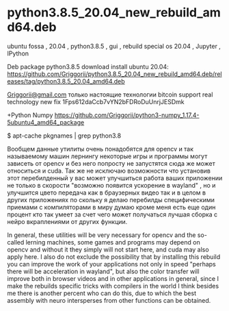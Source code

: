 # python3.8.5_20.04_new_rebuild_amd64.deb
ubuntu fossa , 20.04 , python3.8.5 , gui , rebuild special os 20.04 , Jupyter , IPython

Deb package python3.8.5 download install ubuntu 20.04: https://github.com/Griggorii/python3.8.5_20.04_new_rebuild_amd64.deb/releases/tag/python3.8.5_20.04_amd64.deb

Griggorii@gmail.com только настоящие технологии bitcoin support real technology new fix 1Fps612daCcb7vYN2bFDRoDuUnrjJESDmk

+Python Numpy https://github.com/Griggorii/python3-numpy_1.17.4-5ubuntu4_amd64_package

$ apt-cache pkgnames | grep python3.8

Вообщем данные утилиты очень понадобятся для opencv и так называемому машин лернингу некоторые игры и программы могут зависеть от opencv и без него попросту не запустятся сюда же может относиться и cuda. Так же не исключаю возможности что установив этот перебилденный у вас может улучшиться работа ваших приложении не только в скорости "возможно появится ускорение в wayland" , но и улучшится цвето передача как в браузерных видео так и в целом в других приложениях по скольку я делаю перебилды специфическими приемами с компиляторами в миру думаю кроме меня есть еще один процент кто так умеет за счет чего может получаться лучшая сборка с нейро вкраплениями от других функции.

In general, these utilities will be very necessary for opencv and the so-called lerning machines, some games and programs may depend on opencv and without it they simply will not start here, and cuda may also apply here. I also do not exclude the possibility that by installing this rebuild you can improve the work of your applications not only in speed "perhaps there will be acceleration in wayland", but also the color transfer will improve both in browser videos and in other applications in general, since I make the rebuilds specific tricks with compilers in the world I think besides me there is another percent who can do this, due to which the best assembly with neuro intersperses from other functions can be obtained.
